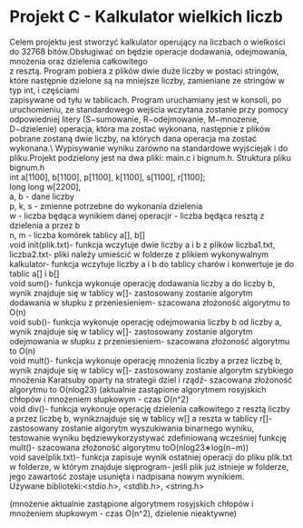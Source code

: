 # Projekt C - Kalkulator wielkich liczb

Celem projektu jest stworzyć kalkulator operujący na liczbach o wielkości do 32768 bitów.Obsługiwać on będzie operacje dodawania, odejmowania, mnożenia oraz dzielenia całkowitego\
z resztą. Program pobiera z plików dwie duże liczby w postaci stringów, które następnie dzielone są na mniejsze liczby, zamieniane ze stringów w typ int, i częściami\
zapisywane od tyłu w tablicach. Program uruchamiany jest w konsoli, po uruchomieniu, ze standardowego wejścia wczytana zostanie przy pomocy odpowiedniej litery (S−sumowanie, R−odejmowanie, M−mnozenie, D−dzielenie) operacja, która ma zostać wykonana, następnie z plików pobrane zostaną dwie liczby, na których dana operacja ma zostać wykonana.\ Wypisywanie wyniku zarówno na standardowe wyjściejak i do pliku.Projekt podzielony jest na dwa pliki: main.c i bignum.h. Struktura pliku bignum.h \
int a[1100], b[1100], p[1100], k[1100], s[1100], r[1100];\
long long w[2200],\
a, b - dane liczby\
p, k, s - zmienne potrzebne do wykonania dzielenia\
w - liczba będąca wynikiem danej operacjir - liczba będąca resztą z dzielenia a przez b\
n, m - liczba komórek tablicy a[], b[]\
void init(plik.txt)- funkcja wczytuje dwie liczby a i b z plików liczba1.txt, liczba2.txt- pliki należy umieścić w folderze z plikiem wykonywalnym kalkulator- funkcja wczytuje liczby a i b do tablicy charów i konwertuje je do tablic a[] i b[]\
void sum()- funkcja wykonuje operację dodawania liczby a do liczby b, wynik znajduje się w tablicy w[]- zastosowany zostanie algorytm dodawania w słupku z przeniesieniem- szacowana złożoność algorytmu to O(n)\
void sub()- funkcja wykonuje operację odejmowania liczby b od liczby a, wynik znajduje się w tablicy w[]- zastosowany zostanie algorytm odejmowania w słupku z przeniesieniem-  szacowana złożoność algorytmu to O(n)\
void mult()- funkcja wykonuje operację mnożenia liczby a przez liczbę b, wynik znajduje się w tablicy w[]- zastosowany zostanie algorytm szybkiego mnożenia Karatsuby oparty na  strategii dziel i rządź- szacowana złożoność algorytmu to O(nlog23) (aktualnie zastąpione algorytmem rosyjskich chłopów i mnożeniem słupkowym - czas O(n^2)\
void div()- funkcja wykonuje operację dzielenia całkowitego z resztą liczby a przez liczbę b, wynikznajduje się w tablicy w[] a reszta w tablicy r[]- zastosowany zostanie algorytm wyszukiwania binarnego wyniku, testowanie wyniku będziewykorzystywać zdefiniowaną wcześniej funkcję mult()- szacowana złożoność algorytmu toO(nlog23∗log(n−m))\
void save(plik.txt)- funkcja zapisuje wynik ostatniej operacji do pliku plik.txt w folderze, w którym znajduje sięprogram- jeśli plik już istnieje w folderze, jego zawartość zostaje usunięta i nadpisana nowym wynikiem.\
Używane biblioteki:<stdio.h>, <stdlib.h>, <string.h>

 (mnożenie aktualnie zastąpione algorytmem rosyjskich chłopów i mnożeniem słupkowym - czas O(n^2), dzielenie nieaktywne)

